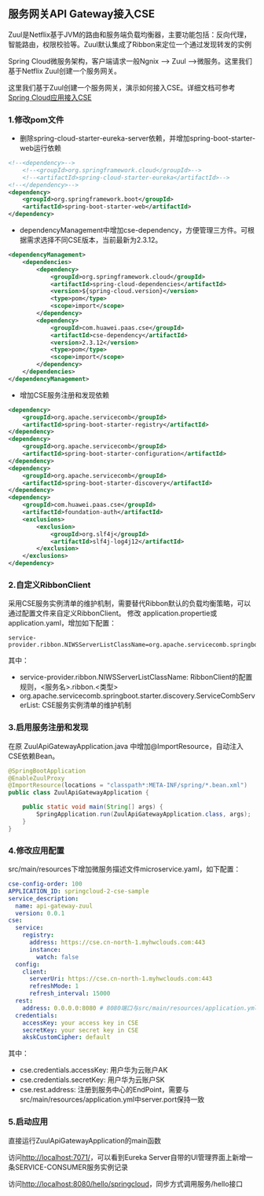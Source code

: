 ## 服务网关API Gateway接入CSE

Zuul是Netflix基于JVM的路由和服务端负载均衡器，主要功能包括：反向代理，智能路由，权限校验等。Zuul默认集成了Ribbon来定位一个通过发现转发的实例

Spring Cloud微服务架构，客户端请求一般Ngnix --> Zuul -->微服务。这里我们基于Netflix Zuul创建一个服务网关。

这里我们基于Zuul创建一个服务网关，演示如何接入CSE。详细文档可参考[Spring Cloud应用接入CSE](https://support.huaweicloud.com/devg-cse/cse_03_0096.html)

### 1.修改pom文件

- 删除spring-cloud-starter-eureka-server依赖，并增加spring-boot-starter-web运行依赖

```xml
<!--<dependency>-->
	<!--<groupId>org.springframework.cloud</groupId>-->
	<!--<artifactId>spring-cloud-starter-eureka</artifactId>-->
<!--</dependency>-->
<dependency>
	<groupId>org.springframework.boot</groupId>
	<artifactId>spring-boot-starter-web</artifactId>
</dependency>
```
- dependencyManagement中增加cse-dependency，方便管理三方件。可根据需求选择不同CSE版本，当前最新为2.3.12。

```xml
<dependencyManagement>
	<dependencies>
		<dependency>
			<groupId>org.springframework.cloud</groupId>
			<artifactId>spring-cloud-dependencies</artifactId>
			<version>${spring-cloud.version}</version>
			<type>pom</type>
			<scope>import</scope>
		</dependency>
		<dependency>
			<groupId>com.huawei.paas.cse</groupId>
			<artifactId>cse-dependency</artifactId>
			<version>2.3.12</version>
			<type>pom</type>
			<scope>import</scope>
		</dependency>
	</dependencies>
</dependencyManagement>
```
- 增加CSE服务注册和发现依赖

```xml
<dependency>
	<groupId>org.apache.servicecomb</groupId>
	<artifactId>spring-boot-starter-registry</artifactId>
</dependency>
<dependency>
	<groupId>org.apache.servicecomb</groupId>
	<artifactId>spring-boot-starter-configuration</artifactId>
</dependency>
<dependency>
	<groupId>org.apache.servicecomb</groupId>
	<artifactId>spring-boot-starter-discovery</artifactId>
</dependency>
<dependency>
	<groupId>com.huawei.paas.cse</groupId>
	<artifactId>foundation-auth</artifactId>
	<exclusions>
		<exclusion>
			<groupId>org.slf4j</groupId>
			<artifactId>slf4j-log4j12</artifactId>
		</exclusion>
	</exclusions>
</dependency>
```

### 2.自定义RibbonClient
采用CSE服务实例清单的维护机制，需要替代Ribbon默认的负载均衡策略，可以通过配置文件来自定义RibbonClient。
修改 application.propertie或application.yaml，增加如下配置：

```
service-provider.ribbon.NIWSServerListClassName=org.apache.servicecomb.springboot.starter.discovery.ServiceCombServerList
```
其中：

* service-provider.ribbon.NIWSServerListClassName: RibbonClient的配置规则，<服务名>.ribbon.<类型>
* org.apache.servicecomb.springboot.starter.discovery.ServiceCombServerList: CSE服务实例清单的维护机制

### 3.启用服务注册和发现

在原 ZuulApiGatewayApplication.java 中增加<html>@ImportResource</html>，自动注入CSE依赖Bean。

```Java
@SpringBootApplication
@EnableZuulProxy
@ImportResource(locations = "classpath*:META-INF/spring/*.bean.xml")
public class ZuulApiGatewayApplication {

	public static void main(String[] args) {
		SpringApplication.run(ZuulApiGatewayApplication.class, args);
	}
}
```

### 4.修改应用配置
src/main/resources下增加微服务描述文件microservice.yaml，如下配置：

```yaml
cse-config-order: 100
APPLICATION_ID: springcloud-2-cse-sample
service_description:
  name: api-gateway-zuul
  version: 0.0.1
cse:
  service:
    registry:
      address: https://cse.cn-north-1.myhwclouds.com:443
      instance:
        watch: false
  config:
    client:
      serverUri: https://cse.cn-north-1.myhwclouds.com:443
      refreshMode: 1
      refresh_interval: 15000
  rest:
    address: 0.0.0.0:8080 # 8080端口与src/main/resources/application.yml中server.port保持一致
  credentials:
    accessKey: your access key in CSE
    secretKey: your secret key in CSE
    akskCustomCipher: default
```
其中：

* cse.credentials.accessKey: 用户华为云账户AK
* cse.credentials.secretKey: 用户华为云账户SK
* cse.rest.address: 注册到服务中心的EndPoint，需要与src/main/resources/application.yml中server.port保持一致

### 5.启动应用
直接运行ZuulApiGatewayApplication的main函数

访问[http://localhost:7071/](http://localhost:7071/)，可以看到Eureka Server自带的UI管理界面上新增一条SERVICE-CONSUMER服务实例记录

访问[http://localhost:8080/hello/springcloud](http://localhost:7091/hello-sync/springcloud)，同步方式调用服务/hello接口


